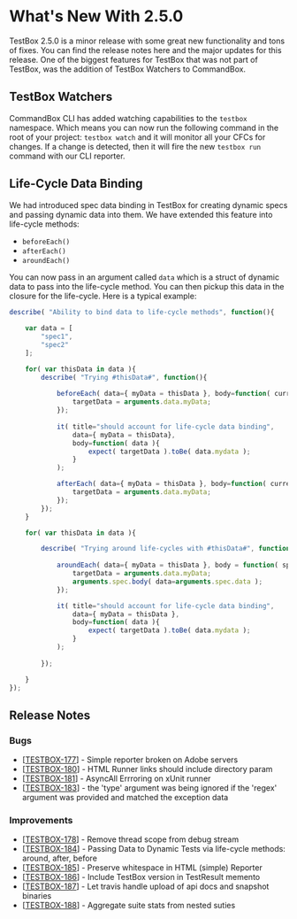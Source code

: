# What's New With 2.5.0

TestBox 2.5.0 is a minor release with some great new functionality and tons of fixes.  You can find the release notes here and the major updates for this release. One of the biggest features for TestBox that was not part of TestBox, was the addition of TestBox Watchers to CommandBox.

## TestBox Watchers

CommandBox CLI has added watching capabilities to the `testbox` namespace.  Which means you can now run the following command in the root of your project: `testbox watch` and it will monitor all your CFCs for changes.  If a change is detected, then it will fire the new `testbox run` command with our CLI reporter.

## Life-Cycle Data Binding
We had introduced spec data binding in TestBox for creating dynamic specs and passing dynamic data into them.  We have extended this feature into life-cycle methods:

* `beforeEach()`
* `afterEach()`
* `aroundEach()`

You can now pass in an argument called `data` which is a struct of dynamic data to pass into the life-cycle method.  You can then pickup this data in the closure for the life-cycle. Here is a typical example:

```js
describe( "Ability to bind data to life-cycle methods", function(){
			
	var data = [
		"spec1",
		"spec2"
	];

	for( var thisData in data ){
		describe( "Trying #thisData#", function(){
			
			beforeEach( data={ myData = thisData }, body=function( currentSpec, data ){
				targetData = arguments.data.myData;
			});
			
			it( title="should account for life-cycle data binding", 
				data={ myData = thisData},
				body=function( data ){
					expect(	targetData ).toBe( data.mydata );
				}
			);

			afterEach( data={ myData = thisData }, body=function( currentSpec, data ){
				targetData = arguments.data.myData;
			});
		});
	}

	for( var thisData in data ){

		describe( "Trying around life-cycles with #thisData#", function(){
			
			aroundEach( data={ myData = thisData }, body = function( spec, suite, data ){
				targetData = arguments.data.myData;
				arguments.spec.body( data=arguments.spec.data );
			});

			it( title="should account for life-cycle data binding", 
				data={ myData = thisData },
				body=function( data ){
					expect(	targetData ).toBe( data.mydata );
				}
			);
		
		});

	}
});
```

## Release Notes    

### Bugs
* [<a href='https://ortussolutions.atlassian.net/browse/TESTBOX-177'>TESTBOX-177</a>] - Simple reporter broken on Adobe servers
* [<a href='https://ortussolutions.atlassian.net/browse/TESTBOX-180'>TESTBOX-180</a>] - HTML Runner links should include directory param
* [<a href='https://ortussolutions.atlassian.net/browse/TESTBOX-181'>TESTBOX-181</a>] - AsyncAll Errroring on xUnit runner
* [<a href='https://ortussolutions.atlassian.net/browse/TESTBOX-183'>TESTBOX-183</a>] - the &#39;type&#39; argument was being ignored if the &#39;regex&#39; argument was provided and matched the exception data          

### Improvements
* [<a href='https://ortussolutions.atlassian.net/browse/TESTBOX-178'>TESTBOX-178</a>] - Remove thread scope from debug stream
* [<a href='https://ortussolutions.atlassian.net/browse/TESTBOX-184'>TESTBOX-184</a>] - Passing Data to Dynamic Tests via life-cycle methods: around, after, before
* [<a href='https://ortussolutions.atlassian.net/browse/TESTBOX-185'>TESTBOX-185</a>] - Preserve whitespace in HTML (simple) Reporter
* [<a href='https://ortussolutions.atlassian.net/browse/TESTBOX-186'>TESTBOX-186</a>] - Include TestBox version in TestResult memento
* [<a href='https://ortussolutions.atlassian.net/browse/TESTBOX-187'>TESTBOX-187</a>] - Let travis handle upload of api docs and snapshot binaries
* [<a href='https://ortussolutions.atlassian.net/browse/TESTBOX-188'>TESTBOX-188</a>] - Aggregate suite stats from nested suties

